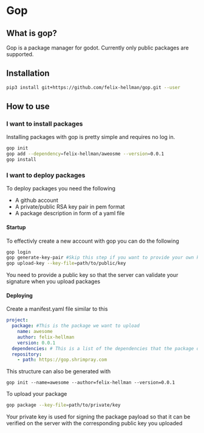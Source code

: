 # Gop

## What is gop?

Gop is a package manager for godot.
Currently only public packages are supported.

## Installation
```bash
pip3 install git+https://github.com/felix-hellman/gop.git --user
```

## How to use

### I want to install packages

Installing packages with gop is pretty simple and requires no log in.

```bash
gop init
gop add --dependency=felix-hellman/aweosme --version=0.0.1
gop install
```

### I want to deploy packages

To deploy packages you need the following
* A github account
* A private/public RSA key pair in pem format
* A package description in form of a yaml file

#### Startup

To effectivly create a new account with gop you can do the following
```bash
gop login
gop generate-key-pair #Skip this step if you want to provide your own keys
gop upload-key --key-file=path/to/public/key
```

You need to provide a public key so that the server can validate your signature when you upload packages

#### Deploying
Create a manifest.yaml file similar to this
```yaml
project:
  package: #This is the package we want to upload
    name: awesome
    author: felix-hellman
    version: 0.0.1
  dependencies: # This is a list of the dependencies that the package depends upon
  repository:
    - path: https://gop.shrimpray.com 
```

This structure can also be generated with
```
gop init --name=awesome --author=felix-hellman --version=0.0.1
```

To upload your package
```bash
gop package --key-file=path/to/private/key
```
Your private key is used for signing the package payload so that it can be verified on the server with the corresponding public key you uploaded
